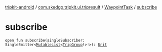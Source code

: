 [tripkit-android](../../index.md) / [com.skedgo.tripkit.ui.tripresult](../index.md) / [WaypointTask](index.md) / [subscribe](./subscribe.md)

# subscribe

`open fun subscribe(singleSubscriber: SingleEmitter<`[`MutableList`](https://kotlinlang.org/api/latest/jvm/stdlib/kotlin.collections/-mutable-list/index.html)`<`[`TripGroup`](../../skedgo.tripkit.routing/-trip-group/index.md)`!>!>): `[`Unit`](https://kotlinlang.org/api/latest/jvm/stdlib/kotlin/-unit/index.html)
